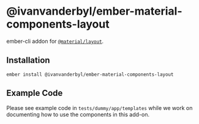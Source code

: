 @ivanvanderbyl/ember-material-components-layout
======================

ember-cli addon for [`@material/layout`](https://github.com/material-components/material-components-web/tree/master/packages/mdc-layout).

Installation
------------

    ember install @ivanvanderbyl/ember-material-components-layout

Example Code
---------------

Please see example code in `tests/dummy/app/templates` while we work on documenting how to
use the components in this add-on.

